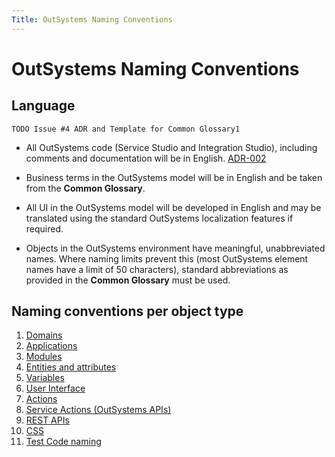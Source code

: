 ```yaml
---
Title: OutSystems Naming Conventions
---
```


# OutSystems Naming Conventions

## Language

    TODO Issue #4 ADR and Template for Common Glossary1

* All OutSystems code (Service Studio and Integration Studio), including comments and documentation will be in English. [ADR-002](adr\ADR-002-standard-language-is-English.md)
* Business terms in the OutSystems model will be in English and be taken from the **Common Glossary**.

* All UI in the OutSystems model will be developed in English and may be translated using the standard OutSystems localization features if required.
* Objects in the OutSystems environment have meaningful, unabbreviated names. Where naming limits prevent this (most OutSystems element names have a limit of 50 characters), standard abbreviations as provided in the **Common Glossary** must be used.

## Naming conventions per object type

1. [Domains](Naming\domain-naming.md)
1. [Applications](Naming\application-naming.md)
1. [Modules](Naming\module-naming.md)
1. [Entities and attributes](Naming\enitity-naming.md)
1. [Variables](Naming\variable-naming.md)
1. [User Interface](Naming\user-interface-naming.md)
1. [Actions](Naming\action-naming.md)
1. [Service Actions (OutSystems APIs)](Naming\service-action-naming.md)
1. [REST APIs](Naming\rest-api-naming.md)
1. [CSS](Naming\css-naming.md)
1. [Test Code naming](Naming\test-code-naming.md)
